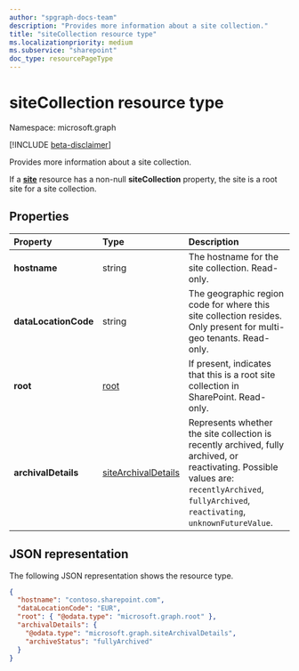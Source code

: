 ```yaml
---
author: "spgraph-docs-team"
description: "Provides more information about a site collection."
title: "siteCollection resource type"
ms.localizationpriority: medium
ms.subservice: "sharepoint"
doc_type: resourcePageType
---
```


# siteCollection resource type

Namespace: microsoft.graph

[!INCLUDE [beta-disclaimer](../../includes/beta-disclaimer.md)]

Provides more information about a site collection.

If a [**site**](site.md) resource has a non-null **siteCollection** property, the site is a root site for a site collection.

## Properties

| Property             | Type     | Description                                                                         |
| :------------------- | :------- | :---------------------------------------------------------------------------------- |
| **hostname**         | string   | The hostname for the site collection. Read-only.                                    |
| **dataLocationCode** | string   | The geographic region code for where this site collection resides. Only present for multi-geo tenants. Read-only.       |
| **root**             | [root][] | If present, indicates that this is a root site collection in SharePoint. Read-only. |
| **archivalDetails**  | [siteArchivalDetails][] | Represents whether the site collection is recently archived, fully archived, or reactivating. Possible values are: `recentlyArchived`, `fullyArchived`, `reactivating`, `unknownFutureValue`.  |


## JSON representation

The following JSON representation shows the resource type.

<!-- {
  "blockType": "resource",
  "optionalProperties": [
    "dataLocationCode", "root"
  ],
  "@odata.type": "microsoft.graph.siteCollection"
}-->

```json
{
  "hostname": "contoso.sharepoint.com",
  "dataLocationCode": "EUR",
  "root": { "@odata.type": "microsoft.graph.root" },
  "archivalDetails": {
    "@odata.type": "microsoft.graph.siteArchivalDetails",
    "archiveStatus": "fullyArchived"
  }
}
```

[root]: root.md
[siteArchivalDetails]: sitearchivaldetails.md

<!-- uuid: 8fcb5dbc-d5aa-4681-8e31-b001d5168d79
2015-10-25 14:57:30 UTC -->

<!--
{
  "type": "#page.annotation",
  "description": "",
  "keywords": "",
  "section": "documentation",
  "tocPath": "",
  "suppressions": []
}
-->

